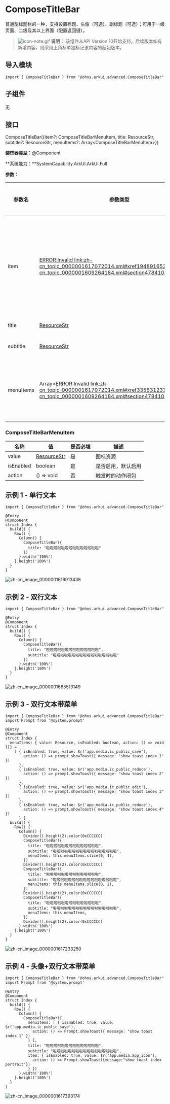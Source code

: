 # ComposeTitleBar


普通型标题栏的一种，支持设置标题、头像（可选）、副标题（可选）；可用于一级页面、二级及其以上界面（配置返回键）。


> ![icon-note.gif](public_sys-resources/icon-note.gif) **说明：**
> 该组件从API Version 10开始支持。后续版本如有新增内容，则采用上角标单独标记该内容的起始版本。


## 导入模块

```
import { ComposeTitleBar } from "@ohos.arkui.advanced.ComposeTitleBar"
```


## 子组件

无


## 接口

ComposeTitleBar({item?: ComposeTitleBarMenuItem, title: ResourceStr, subtitle?: ResourceStr, menuItems?: Array&lt;ComposeTitleBarMenuItem&gt;})

**装饰器类型：**\@Component

**系统能力：**SystemCapability.ArkUI.ArkUI.Full

**参数：**

| 参数名 | 参数类型 | 必选 | 参数描述 | 
| -------- | -------- | -------- | -------- |
| item | [ERROR:Invalid&nbsp;link:zh-cn_topic_0000001617072014.xml#xref1948916525328,link:zh-cn_topic_0000001609264184.xml#section478410410453](zh-cn_topic_0000001609264184.xml#section478410410453) | 否 | 用于左侧头像的单个菜单项目 | 
| title | [ResourceStr](https://docs.openharmony.cn/pages/v4.0/zh-cn/application-dev/reference/arkui-ts/ts-types.md/#resourcestr) | 是 | 标题 | 
| subtitle | [ResourceStr](https://docs.openharmony.cn/pages/v4.0/zh-cn/application-dev/reference/arkui-ts/ts-types.md/#resourcestr) | 否 | 副标题 | 
| menuItems | Array&lt;[ERROR:Invalid&nbsp;link:zh-cn_topic_0000001617072014.xml#xref33563123310,link:zh-cn_topic_0000001609264184.xml#section478410410453](zh-cn_topic_0000001609264184.xml#section478410410453)&gt; | 否 | 右侧菜单项目列表 | 


### ComposeTitleBarMenuItem

| 名称 | 值 | 是否必填 | 描述 | 
| -------- | -------- | -------- | -------- |
| value | [ResourceStr](https://docs.openharmony.cn/pages/v4.0/zh-cn/application-dev/reference/arkui-ts/ts-types.md/#resourcestr) | 是 | 图标资源 | 
| isEnabled | boolean | 是 | 是否启用，默认启用 | 
| action | ()&nbsp;=&gt;&nbsp;void | 否 | 触发时的动作闭包 | 


## 示例 1 - 单行文本

```
import { ComposeTitleBar } from "@ohos.arkui.advanced.ComposeTitleBar"

@Entry
@Component
struct Index {
  build() {
    Row() {
      Column() {
        ComposeTitleBar({
          title: "啦啦啦啦啦啦啦啦啦啦啦啦啦啦"
        })
      }.width('100%')
    }.height('100%')
  }
}
```

![zh-cn_image_0000001616913438](figures/zh-cn_image_0000001616913438.png)


## 示例 2 - 双行文本

```
import { ComposeTitleBar } from "@ohos.arkui.advanced.ComposeTitleBar"

@Entry
@Component
struct Index {
  build() {
    Row() {
      Column() {
        ComposeTitleBar({
          title: "啦啦啦啦啦啦啦啦啦啦啦啦啦啦",
          subtitle: "啦啦啦啦啦啦啦啦啦啦啦啦啦啦啦啦啦"
        })
      }.width('100%')
    }.height('100%')
  }
}
```

![zh-cn_image_0000001665513149](figures/zh-cn_image_0000001665513149.png)


## 示例 3 - 双行文本带菜单

```
import { ComposeTitleBar } from "@ohos.arkui.advanced.ComposeTitleBar"
import Prompt from '@system.prompt'

@Entry
@Component
struct Index {
  menuItems: { value: Resource, isEnabled: boolean, action: () => void }[] =
    [ { isEnabled: true, value: $r('app.media.ic_public_save'),
        action: () => prompt.showToast({ message: "show toast index 1" })
      },
      { isEnabled: true, value: $r('app.media.ic_public_reduce'),
        action: () => prompt.showToast({ message: "show toast index 2" })
      },
      { isEnabled: true, value: $r('app.media.ic_public_edit'),
        action: () => prompt.showToast({ message: "show toast index 3" })
      },
      { isEnabled: true, value: $r('app.media.ic_public_reduce'),
        action: () => prompt.showToast({ message: "show toast index 4" })
      } ]
  build() {
    Row() {
      Column() {
        Divider().height(2).color(0xCCCCCC)
        ComposeTitleBar({
          title: "啦啦啦啦啦啦啦啦啦啦啦啦啦啦",
          subtitle: "啦啦啦啦啦啦啦啦啦啦啦啦啦啦啦啦啦",
          menuItems: this.menuItems.slice(0, 1),
        })
        Divider().height(2).color(0xCCCCCC)
        ComposeTitleBar({
          title: "啦啦啦啦啦啦啦啦啦啦啦啦啦啦",
          subtitle: "啦啦啦啦啦啦啦啦啦啦啦啦啦啦啦啦啦",
          menuItems: this.menuItems.slice(0, 2),
        })
        Divider().height(2).color(0xCCCCCC)
        ComposeTitleBar({
          title: "啦啦啦啦啦啦啦啦啦啦啦啦啦啦",
          subtitle: "啦啦啦啦啦啦啦啦啦啦啦啦啦啦啦啦啦",
          menuItems: this.menuItems,
        })
        Divider().height(2).color(0xCCCCCC)
      }.width('100%')
    }.height('100%')
  }
}
```

![zh-cn_image_0000001617233250](figures/zh-cn_image_0000001617233250.png)


## 示例 4 - 头像+双行文本带菜单

```
import { ComposeTitleBar } from "@ohos.arkui.advanced.ComposeTitleBar"
import Prompt from '@system.prompt'

@Entry
@Component
struct Index {
  build() {
    Row() {
      Column() {
        ComposeTitleBar({
          menuItems: [ { isEnabled: true, value: $r('app.media.ic_public_save'),
            action: () => Prompt.showToast({ message: "show toast index 1" })
          } ],
          title: "啦啦啦啦啦啦啦啦啦啦啦啦啦啦",
          subtitle: "啦啦啦啦啦啦啦啦啦啦啦啦啦啦啦啦啦",
          item: { isEnabled: true, value: $r('app.media.app_icon'),
            action: () => Prompt.showToast({message:"show toast index portrait"})
          } })
      }.width('100%')
    }.height('100%')
  }
}
```

![zh-cn_image_0000001617393174](figures/zh-cn_image_0000001617393174.png)
